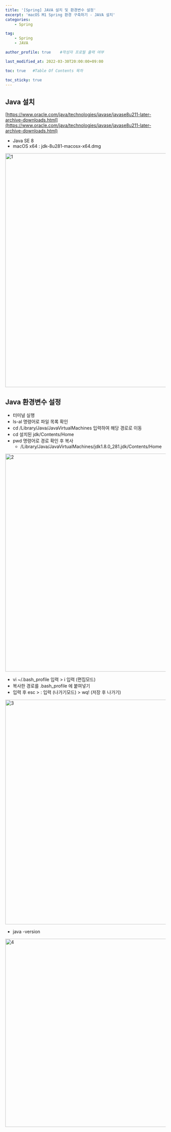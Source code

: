 ```yaml
---
title: '[Spring] JAVA 설치 및 환경변수 설정' 
excerpt: 'macOS M1 Spring 환경 구축하기 - JAVA 설치'
categories:
    - Spring

tag:
    - Spring 
    - JAVA

author_profile: true    #작성자 프로필 출력 여부

last_modified_at: 2022-03-30T20:00:00+09:00

toc: true   #Table Of Contents 목차 

toc_sticky: true
---
```



## Java 설치

[https://www.oracle.com/java/technologies/javase/javase8u211-later-archive-downloads.html](https://www.oracle.com/java/technologies/javase/javase8u211-later-archive-downloads.html)

- Java SE 8
- macOS x64 : jdk-8u281-macosx-x64.dmg

<img width="732" alt="1" src="https://user-images.githubusercontent.com/47733530/160816962-494c0621-d70e-4c87-b124-5d388b449048.png">


## Java 환경변수 설정

- 터미널 실행
- ls-al 명령어로 파일 목록 확인
- cd /Library/Java/JavaVirtualMachines 입력하여 해당 경로로 이동
- cd 설치된 jdk/Contents/Home
- pwd 명령어로 경로 확인 후 복사 
  - /Library/Java/JavaVirtualMachines/jdk1.8.0_281.jdk/Contents/Home

<img width="682" alt="2" src="https://user-images.githubusercontent.com/47733530/160821093-99ba9ca6-5059-4517-924a-87f5da657ef3.png">

- vi ~/.bash_profile 입력 > i 입력 (편집모드)
- 복사한 경로를 .bash_profile 에 붙여넣기
- 입력 후 esc > : 입력 (나가기모드) > wq! (저장 후 나가기)

<img width="703" alt="3" src="https://user-images.githubusercontent.com/47733530/160821439-258315ca-38b2-49f7-8f82-0fbd74b68eab.png">

- java -version
  
<img width="589" alt="4" src="https://user-images.githubusercontent.com/47733530/160822074-b67d8aa0-23ad-498f-be3e-4962f7db1025.png">
